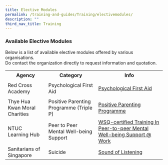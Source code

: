 ```yaml
---
title: Elective Modules
permalink: /training-and-guides/Training/electivemodules/
description: ""
third_nav_title: Training
---
```

### Available Elective Modules</h3>
Below is a list of available elective modules offered by various organisations.<br>Do contact the organization directly to request information and quotation.

<div class="horizontal-scroll"><table width="100%">

  <tbody><tr>
    <th>Agency</th>
    <th>Category</th>
    <th>Info</th>
  </tr>

  <tr>
    <td>Red Cross Academy</td>
    <td>Psychological First Aid</td>
    <td>

<a href="https://www.redcross.sg/get-trained/psychological-first-aid.html">Psychological First Aid</a>
			
</td>
  </tr>
  <tr>
    <td>Thye Hua Kwan Moral Charities</td>
    <td>Positive Parenting Programme (Triple P)</td>
    <td>
<a href="https://www.thkmc.org.sg/services_detail/thk-centre-for-family-harmony-circuit/">Positive Parenting Programme</a>			
			
</td>
  </tr>

<tr>
    <td>NTUC Learning Hub</td>
    <td>Peer to Peer Mental Well-being Support</td>
    <td>
<a href="https://www.ntuclearninghub.com/en-gb/-/course/wsq-certified-training-in-peer-to-peer-mental-well-being-support-work">WSQ-certified Training In Peer-to-peer Mental Well-being Support @ Work</a>		

</td>
  </tr>		
		
<tr>
    <td>Sanitarians of Singapore</td>
    <td>Suicide</td>
    <td>
	<a href="https://www.sos.org.sg/training/the-sound-of-listening">Sound of Listening</a>		
			
</td>
  </tr>		
</tbody></table></div>